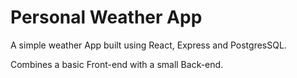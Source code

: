 # Personal Weather App
A simple weather App built using React, Express and PostgresSQL.

Combines a basic Front-end with a small Back-end.